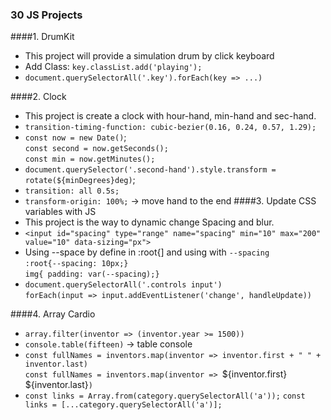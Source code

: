### 30 JS Projects

####1. DrumKit
* This project will provide a simulation drum by click keyboard
* Add Class: `key.classList.add('playing');`
* `document.querySelectorAll('.key').forEach(key => ...)`
    
####2. Clock
* This project is create a clock with hour-hand, min-hand and sec-hand.
* `transition-timing-function: cubic-bezier(0.16, 0.24, 0.57, 1.29);`
* `const now = new Date()`; <br> 
    `const second = now.getSeconds();` <br> 
    `const min = now.getMinutes();`
* `document.querySelector('.second-hand').style.transform = rotate(${minDegrees}deg)`;
* `transition: all 0.5s;`
* `transform-origin: 100%;`  -> move hand to the end
####3. Update CSS variables with JS
* This project is the way to dynamic change Spacing and blur.
* `<input id="spacing" type="range" name="spacing" min="10" max="200" value="10" data-sizing="px">`
* Using --space by define in :root{] and using with `--spacing`  <br> 
    `:root{--spacing: 10px;}` <br>
    `img{ padding: var(--spacing);}`
* `document.querySelectorAll('.controls input')`  <br> 
    `forEach(input => input.addEventListener('change', handleUpdate))`

####4. Array Cardio
* `array.filter(inventor => (inventor.year >= 1500))`
* `console.table(fifteen)` -> table console
* `const fullNames = inventors.map(inventor => inventor.first + " " + inventor.last)` <br>
  `const fullNames = inventors.map(inventor => `${inventor.first} ${inventor.last}`)`
* `const links = Array.from(category.querySelectorAll('a'));`
  `const links = [...category.querySelectorAll('a')];
`    
 





